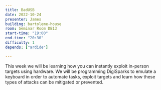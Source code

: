 ```yaml
---
title: BadUSB
date: 2022-10-24
presenter: James
building: bartoleme-house
room: Seminar Room DB13
start-time: "19:00"
end-time: "20:30"
difficulty: 1
depends: ["ardide"]

---
```

This week we will be learning how you can instantly exploit in-person targets using hardware.
We will be programming DigiSparks to emulate a keyboard in order to automate tasks, exploit targets and learn how these types of attacks can be mitigated or prevented.